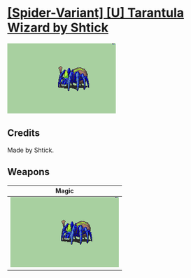 # [\[Spider-Variant\] \[U\] Tarantula Wizard by Shtick](./)

<img src="./6.%20Magic/Magic_000.png" alt="[Spider-Variant] [U] Tarantula Wizard by Shtick standing" />

## Credits

Made by Shtick.

## Weapons


|Magic |
|  :---: |
| <img alt="Magic animation" src="./6.%20Magic/Magic.gif" /> |
